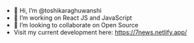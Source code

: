 - 👋 Hi, I’m @toshikaraghuwanshi
- 🌱 I’m working on React JS and JavaScript
- 💞️ I’m looking to collaborate on Open Source
- Visit my current development here: https://7news.netlify.app/
<!---
toshikaraghuwanshi/toshikaraghuwanshi is a ✨ special ✨ repository because its `README.md` (this file) appears on your GitHub profile.
You can click the Preview link to take a look at your changes.
--->
